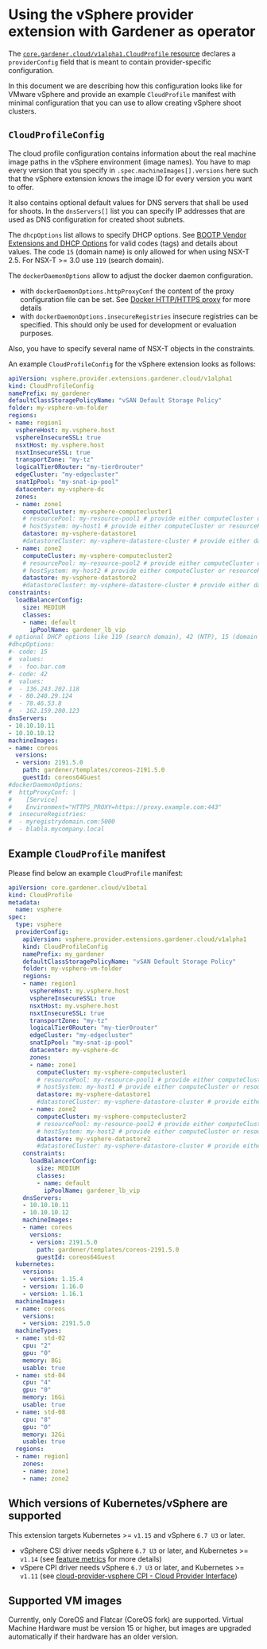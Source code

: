 # Using the vSphere provider extension with Gardener as operator

The [`core.gardener.cloud/v1alpha1.CloudProfile` resource](https://github.com/gardener/gardener/blob/master/example/30-cloudprofile.yaml) declares a `providerConfig` field that is meant to contain provider-specific configuration.

In this document we are describing how this configuration looks like for VMware vSphere and provide an example `CloudProfile` manifest with minimal configuration that you can use to allow creating vSphere shoot clusters.

## `CloudProfileConfig`

The cloud profile configuration contains information about the real machine image paths in the vSphere environment (image names).
You have to map every version that you specify in `.spec.machineImages[].versions` here such that the vSphere extension knows the image ID for every version you want to offer.

It also contains optional default values for DNS servers that shall be used for shoots.
In the `dnsServers[]` list you can specify IP addresses that are used as DNS configuration for created shoot subnets.

The `dhcpOptions` list allows to specify DHCP options. See [BOOTP Vendor Extensions and DHCP Options](https://www.iana.org/assignments/bootp-dhcp-parameters/bootp-dhcp-parameters.xhtml)
for valid codes (tags) and details about values. The code `15` (domain name) is only allowed for
when using NSX-T 2.5. For NSX-T >= 3.0 use `119` (search domain).

The `dockerDaemonOptions` allow to adjust the docker daemon configuration.
- with `dockerDaemonOptions.httpProxyConf` the content of the proxy configuration file can be set.
See [Docker HTTP/HTTPS proxy](https://docs.docker.com/config/daemon/systemd/#httphttps-proxy) for more details
- with `dockerDaemonOptions.insecureRegistries` insecure registries can be specified. This
should only be used for development or evaluation purposes.


Also, you have to specify several name of NSX-T objects in the constraints.

An example `CloudProfileConfig` for the vSphere extension looks as follows:

```yaml
apiVersion: vsphere.provider.extensions.gardener.cloud/v1alpha1
kind: CloudProfileConfig
namePrefix: my_gardener
defaultClassStoragePolicyName: "vSAN Default Storage Policy"
folder: my-vsphere-vm-folder
regions:
- name: region1
  vsphereHost: my.vsphere.host
  vsphereInsecureSSL: true
  nsxtHost: my.vsphere.host
  nsxtInsecureSSL: true
  transportZone: "my-tz"
  logicalTier0Router: "my-tier0router"
  edgeCluster: "my-edgecluster"
  snatIpPool: "my-snat-ip-pool"
  datacenter: my-vsphere-dc
  zones:
  - name: zone1
    computeCluster: my-vsphere-computecluster1
    # resourcePool: my-resource-pool1 # provide either computeCluster or resourcePool or hostSystem
    # hostSystem: my-host1 # provide either computeCluster or resourcePool or hostSystem
    datastore: my-vsphere-datastore1
    #datastoreCluster: my-vsphere-datastore-cluster # provide either datastore or datastoreCluster
  - name: zone2
    computeCluster: my-vsphere-computecluster2
    # resourcePool: my-resource-pool2 # provide either computeCluster or resourcePool or hostSystem
    # hostSystem: my-host2 # provide either computeCluster or resourcePool or hostSystem
    datastore: my-vsphere-datastore2
    #datastoreCluster: my-vsphere-datastore-cluster # provide either datastore or datastoreCluster
constraints:
  loadBalancerConfig:
    size: MEDIUM
    classes:
    - name: default
      ipPoolName: gardener_lb_vip
# optional DHCP options like 119 (search domain), 42 (NTP), 15 (domain name (only NSX-T 2.5))
#dhcpOptions:
#- code: 15
#  values:
#  - foo.bar.com
#- code: 42
#  values:
#  - 136.243.202.118
#  - 80.240.29.124
#  - 78.46.53.8
#  - 162.159.200.123
dnsServers:
- 10.10.10.11
- 10.10.10.12
machineImages:
- name: coreos
  versions:
  - version: 2191.5.0
    path: gardener/templates/coreos-2191.5.0
    guestId: coreos64Guest
#dockerDaemonOptions:
#  httpProxyConf: |
#    [Service]
#    Environment="HTTPS_PROXY=https://proxy.example.com:443"
#  insecureRegistries:
#  - myregistrydomain.com:5000
#  - blabla.mycompany.local
```

## Example `CloudProfile` manifest

Please find below an example `CloudProfile` manifest:

```yaml
apiVersion: core.gardener.cloud/v1beta1
kind: CloudProfile
metadata:
  name: vsphere
spec:
  type: vsphere
  providerConfig:
    apiVersion: vsphere.provider.extensions.gardener.cloud/v1alpha1
    kind: CloudProfileConfig
    namePrefix: my_gardener
    defaultClassStoragePolicyName: "vSAN Default Storage Policy"
    folder: my-vsphere-vm-folder
    regions:
    - name: region1
      vsphereHost: my.vsphere.host
      vsphereInsecureSSL: true
      nsxtHost: my.vsphere.host
      nsxtInsecureSSL: true
      transportZone: "my-tz"
      logicalTier0Router: "my-tier0router"
      edgeCluster: "my-edgecluster"
      snatIpPool: "my-snat-ip-pool"
      datacenter: my-vsphere-dc
      zones:
      - name: zone1
        computeCluster: my-vsphere-computecluster1
        # resourcePool: my-resource-pool1 # provide either computeCluster or resourcePool or hostSystem
        # hostSystem: my-host1 # provide either computeCluster or resourcePool or hostSystem
        datastore: my-vsphere-datastore1
        #datastoreCluster: my-vsphere-datastore-cluster # provide either datastore or datastoreCluster
      - name: zone2
        computeCluster: my-vsphere-computecluster2
        # resourcePool: my-resource-pool2 # provide either computeCluster or resourcePool or hostSystem
        # hostSystem: my-host2 # provide either computeCluster or resourcePool or hostSystem
        datastore: my-vsphere-datastore2
        #datastoreCluster: my-vsphere-datastore-cluster # provide either datastore or datastoreCluster
    constraints:
      loadBalancerConfig:
        size: MEDIUM
        classes:
        - name: default
          ipPoolName: gardener_lb_vip
    dnsServers:
    - 10.10.10.11
    - 10.10.10.12
    machineImages:
    - name: coreos
      versions:
      - version: 2191.5.0
        path: gardener/templates/coreos-2191.5.0
        guestId: coreos64Guest
  kubernetes:
    versions:
    - version: 1.15.4
    - version: 1.16.0
    - version: 1.16.1
  machineImages:
  - name: coreos
    versions:
    - version: 2191.5.0
  machineTypes:
  - name: std-02
    cpu: "2"
    gpu: "0"
    memory: 8Gi
    usable: true
  - name: std-04
    cpu: "4"
    gpu: "0"
    memory: 16Gi
    usable: true
  - name: std-08
    cpu: "8"
    gpu: "0"
    memory: 32Gi
    usable: true
  regions:
  - name: region1
    zones:
    - name: zone1
    - name: zone2
```

## Which versions of Kubernetes/vSphere are supported

This extension targets Kubernetes >= `v1.15` and vSphere `6.7 U3` or later.

- vSphere CSI driver needs vSphere `6.7 U3` or later,
  and Kubernetes >= `v1.14`
  (see [feature metrics](https://docs.vmware.com/en/VMware-vSphere-Container-Storage-Plug-in/2.0/vmware-vsphere-csp-getting-started/GUID-E59B13F5-6F49-4619-9877-DF710C365A1E.html) for more details)
- vSpere CPI driver needs vSphere `6.7 U3` or later,
  and Kubernetes >= `v1.11`
  (see [cloud-provider-vsphere CPI - Cloud Provider Interface](https://github.com/kubernetes/cloud-provider-vsphere/blob/master/docs/book/cloud_provider_interface.md#which-versions-of-kubernetesvsphere-support-it))

## Supported VM images

Currently, only CoreOS and Flatcar (CoreOS fork) are supported.
Virtual Machine Hardware must be version 15 or higher, but images are upgraded
automatically if their hardware has an older version.
